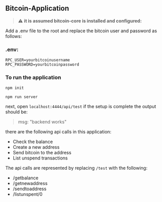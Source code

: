 ## Bitcoin-Application 

> :warning: **it is assumed bitcoin-core is installed and configured:** 

Add a .env file to the root and replace the bitcoin user and password as follows:

### .env:
```
RPC_USER=yourbitcoinusername
RPC_PASSWORD=yourbitcoinpassword
```

### To run the application
```
npm init

npm run server
```

next, open `localhost:4444/api/test`
if the setup is complete the output should be:
> msg: "backend works"

there are the following api calls in this application:
* Check the balance
* Create a new address
* Send bitcoin to the address
* List unspend transactions

The api calls are represented by replacing `/test` with the following:
* /getbalance
* /getnewaddress
* /sendtoaddress
* /listunspent/0


